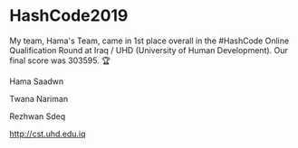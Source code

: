 # HashCode2019

My team, Hama's Team, came in 1st place overall in the #HashCode Online Qualification Round at Iraq / UHD (University of Human Development). Our final score was 303595. 🏆


Hama Saadwn 

Twana Nariman

Rezhwan Sdeq

http://cst.uhd.edu.iq
